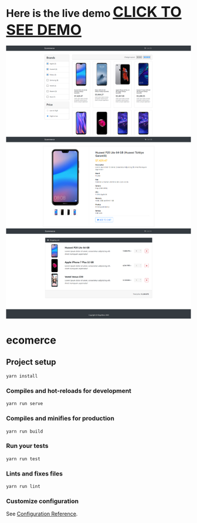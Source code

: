 # Here is the live demo <a href="http://sincere-wind.surge.sh" style="font-size: 40px">CLICK TO SEE DEMO</a>

<img src="screenshots/1.png">
<img src="screenshots/2.png">
<img src="screenshots/3.png">

# ecomerce

## Project setup
```
yarn install
```

### Compiles and hot-reloads for development
```
yarn run serve
```

### Compiles and minifies for production
```
yarn run build
```

### Run your tests
```
yarn run test
```

### Lints and fixes files
```
yarn run lint
```

### Customize configuration
See [Configuration Reference](https://cli.vuejs.org/config/).
